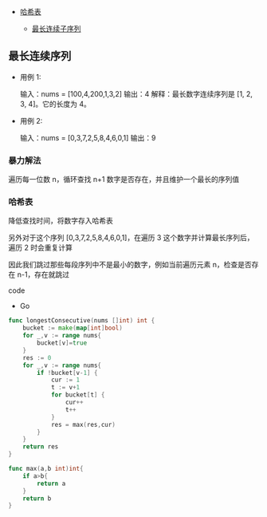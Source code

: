 - [哈希表](./Algorithm.html#最长连续序列)

  - [最长连续子序列](./Algorithm.html#最长连续序列)

## 最长连续序列

- 用例 1:

  输入：nums = [100,4,200,1,3,2]
  输出：4
  解释：最长数字连续序列是 [1, 2, 3, 4]。它的长度为 4。

- 用例 2:

  输入：nums = [0,3,7,2,5,8,4,6,0,1]
  输出：9

### 暴力解法

遍历每一位数 n，循环查找 n+1 数字是否存在，并且维护一个最长的序列值

### 哈希表

降低查找时间，将数字存入哈希表

另外对于这个序列 [0,3,7,2,5,8,4,6,0,1]，在遍历 3 这个数字并计算最长序列后，遍历 2 时会重复计算

因此我们跳过那些每段序列中不是最小的数字，例如当前遍历元素 n，检查是否存在 n-1，存在就跳过

code

- Go

```go
func longestConsecutive(nums []int) int {
    bucket := make(map[int]bool)
    for _,v := range nums{
        bucket[v]=true
    }
    res := 0
    for _,v := range nums{
        if !bucket[v-1] {
            cur := 1
            t := v+1
            for bucket[t] {
                cur++
                t++
            }
            res = max(res,cur)
        }
    }
    return res
}

func max(a,b int)int{
    if a>b{
        return a
    }
    return b
}
```
